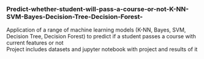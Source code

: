 ### Predict-whether-student-will-pass-a-course-or-not-K-NN-SVM-Bayes-Decision-Tree-Decision-Forest-
Application of a range of machine learning models (K-NN, Bayes, SVM, Decision Tree, Decision Forest) to predict if a student passes a course with current features or not <br/>
Project includes datasets and jupyter notebook with project and results of it
